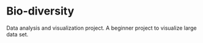 # Bio-diversity
 Data analysis and visualization project. A beginner project to visualize large data set.
